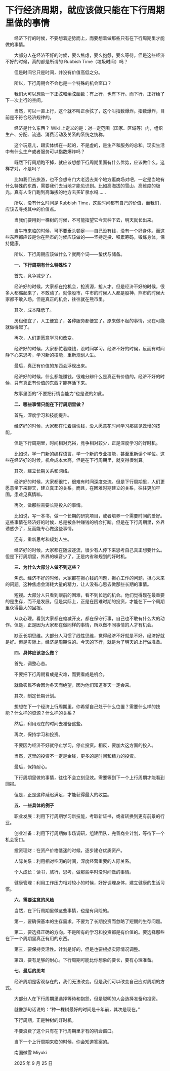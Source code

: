 # 下行经济周期，就应该做只能在下行周期里做的事情

　　经济下行的时候，不要想着逆势而上，而要想着做那些只有在下行周期里才能做的事情。

　　大部分人在经济不好的时候，要么焦虑，要么抱怨，要么等待。但是这些经济不好的时候，真的都是所谓的 Rubbish Time（垃圾时间）吗？

　　但是时间它只是时间，并没有价值高低之分。

　　所以，下行周期会不会也是一个特殊的机会窗口？

　　我们大可以想象一下正弦和余弦函数：有上行，也有下行。而下行，正好给了下一次上行的空间。

　　当然，可以一直上行，这个就不叫正余弦了，这个叫指数爆炸。指数爆炸，目前是不符合经济规律的。

　　经济是什么东西？ Wiki 上定义的是：对一定范围（国家、区域等）内，组织生产、分配、流通、消费活动及关系的系统之统称。

　　这个玩意儿，跟实体绑在一起的，不是虚的，是生产和服务的总和。现实生活中有什么生产或者服务可以指数爆炸吗？

　　既然下行周期跑不掉，就应该想想下行周期里面有什么优势，应该做什么。这样才对，不是吗？

　　比如我们去旅游，也不会想专门大老远去某个地方逛商场对吧，一定是当地有什么特殊的东西，需要我们去当地才能见识到。比如高海拔的雪山、高维度的极光。真有人专门跑到高海拔的地方去买矿泉水吗……

　　所以，没有什么时间是 Rubbish Time，这些时间都有自己的价值，而我们，应该去寻找其中的价值点。

　　当我们要用到一棵树的时候，不可能指望它今天种下去，明天就长出来。

　　当牛市来临的时候，可不要垂头顿足——自己没有钱，没有一个好身体。而这些东西都应该是你在熊市的时候应该做的——坚持定投、积累筹码，锻炼身体，保持健康。

　　所以，下行周期应该做什么？就两个词——蛰伏与储备。

　　**一、下行周期有什么特殊性？**

　　首先，竞争减少了。

　　经济好的时候，大家都在抢机会，抢资源，抢人才。但是经济不好的时候，很多人都缩起来了，不敢动了。就像股市，牛市的时候人人都是股神，熊市的时候大家都不敢入场。但是真正的机会，往往就在熊市里。

　　其次，成本降低了。

　　房租便宜了，人工便宜了，各种服务都便宜了。原来做不起的事情，现在可能就做得起了。

　　再次，人们更愿意学习和改变。

　　经济好的时候，大家都忙着赚钱，没时间学习。经济不好的时候，反而有时间静下心来思考，学习新的技能，重新规划人生。

　　最后，真正有价值的东西会浮现出来。

　　经济好的时候，什么都能赚钱，很难分辨什么是真正有价值的。经济不好的时候，只有真正有价值的东西才能存活下来。

　　故事里面的“不要把行情当能力”也是说的如此。

　　**二、哪些事情只能在下行周期里做？**

　　首先，深度学习和技能提升。

　　经济好的时候，大家都在忙着赚快钱，没人愿意花时间学习那些见效慢的技能。

　　但是下行周期里，时间相对充裕，竞争相对较少，正是深度学习的好时机。

　　比如说，学一门新的编程语言，学一个新的专业技能，甚至重新读个学位。这些在经济好的时候，机会成本太高，但是在下行周期里，就变得很划算。

　　其次，建立长期关系和网络。

　　经济好的时候，大家都很忙，很难有时间深度交流。但是下行周期里，人们更愿意坐下来聊天，建立真正的关系。而且，在困难时期建立的关系，往往更加牢固。患难见真情嘛。

　　再次，做那些需要长期投入的事情。

　　比如说，写一本书，做一个长期的研究项目，或者培养一个需要时间的爱好。这些事情在经济好的时候，总是被各种赚钱的机会打断。但是在下行周期里，外界诱惑少了，反而能专心做这些事情。

　　还有，重新思考和规划人生。

　　经济好的时候，大家都在随波逐流，很少有人停下来思考自己真正想要什么。但是下行周期里，外界的噪音少了，正是内省和规划的好时机。

　　**三、为什么大部分人做不到这些？**

　　焦虑。经济不好的时候，大家都在担心钱的问题，担心工作的问题，担心未来的问题。这种焦虑会消耗大量的精力，让人没有心思去做那些长期的事情。

　　短视。大部分人只看到眼前的困难，看不到长远的机会。他们觉得现在最重要的是生存，而不是发展。但是实际上，正是在困难时期的投资，才能在下一个周期里获得最大的回报。

　　从众心理。看到大家都在缩减开支，都在保守行事，自己也不敢有什么大的动作。但是，正是因为大家都在做同样的事情，所以做不同事情的人才有机会。

　　缺乏长期思维。大部分人习惯了线性思维，觉得经济不好就是不好，经济好就是好。但是实际上，经济是周期性的。今天的下行，就是为了明天的上行做准备。

　　**四、具体应该怎么做？**

　　首先，调整心态。

　　不要把下行周期看成是灾难，而要看成是机会。

　　就像农民不会因为冬天而绝望，因为他们知道春天一定会来。

　　其次，制定长期计划。

　　想想在下一个经济上行周期里，你希望自己处于什么位置？需要什么样的技能？什么样的资源？什么样的关系？

　　然后，利用现在的时间去准备这些。

　　再次，保持学习和投资。

　　不要因为经济不好就停止学习，停止投资。相反，要加大这方面的投入。

　　当然，这里的投资不一定是金钱，更多的是时间和精力的投资。

　　最后，保持耐心。

　　下行周期里做的事情，往往不会立刻见效。需要等到下一个上行周期才能看到回报。

　　但是，正是这种延迟满足，才能获得最大的收益。

　　**五、一些具体的例子**

　　职业发展：利用下行周期学习新技能，考取新证书，或者转换到更有前景的行业。

　　创业准备：利用下行周期做市场调研，组建团队，完善商业计划，等待下一个机会窗口。

　　投资理财：在资产价格低迷的时候，逐步建仓优质资产。

　　人际关系：利用相对空闲的时间，深度经营重要的人际关系。

　　个人成长：读书，旅行，思考，做那些平时没时间做的事情。

　　健康管理：利用工作压力相对较小的时候，好好调理身体，建立健康的生活习惯。

　　**六、需要注意的风险**

　　当然，在下行周期里做这些事情，也是有风险的。

　　第一，要确保基本的生存需求。不要为了长期投资而忽略了短期的生存问题。

　　第二，要选择正确的方向。不是所有的学习和投资都是有价值的。要选择那些在下一个周期里真正有用的东西。

　　第三，要保持灵活性。计划是好的，但是也要根据实际情况调整。

　　第四，要有足够的耐心。下行周期可能比你想象的要长，要有心理准备。

　　**七、最后的思考**

　　经济周期是客观存在的，我们无法改变。但是我们可以改变自己应对周期的方式。

　　大部分人在下行周期里选择等待和抱怨，但是聪明的人会选择准备和投资。

　　就像那句话说的：“种一棵树最好的时间是十年前，其次是现在。”

　　下行周期，正是种树的好时机。

　　不要浪费了这个只有在下行周期里才有的机会窗口。

　　当下一个上行周期来临的时候，你会知道答案的。



　　南国微雪 Miyuki

　　2025 年 9 月 25 日